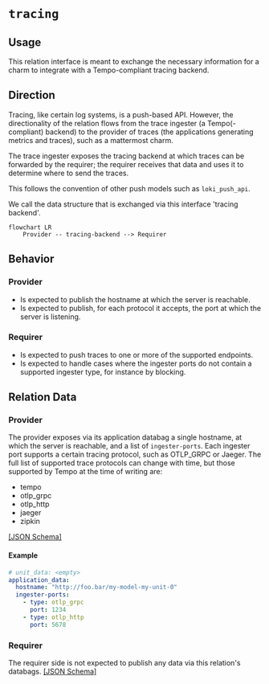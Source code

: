 # `tracing`

## Usage

This relation interface is meant to exchange the necessary information for a charm to integrate with a Tempo-compliant tracing backend.

## Direction

Tracing, like certain log systems, is a push-based API.  However, the directionality of the relation flows from the trace ingester (a Tempo(-compliant) backend) to the provider of traces (the applications generating metrics and traces), such as a mattermost charm.

The trace ingester exposes the tracing backend at which traces can be forwarded by the requirer; the requirer receives that data and uses it to determine where to send the traces.

This follows the convention of other push models such as `loki_push_api`.

We call the data structure that is exchanged via this interface 'tracing backend'.

```mermaid
flowchart LR
    Provider -- tracing-backend --> Requirer
```

## Behavior
### Provider

- Is expected to publish the hostname at which the server is reachable.
- Is expected to publish, for each protocol it accepts, the port at which the server is listening.

### Requirer

- Is expected to push traces to one or more of the supported endpoints.
- Is expected to handle cases where the ingester ports do not contain a supported ingester type, for instance by blocking. 

## Relation Data
### Provider

The provider exposes via its application databag a single hostname, at which the server is reachable, and a list of `ingester-ports`.
Each ingester port supports a certain tracing protocol, such as OTLP_GRPC or Jaeger. 
The full list of supported trace protocols can change with time, but those supported by Tempo at the time of writing are:

- tempo
- otlp_grpc
- otlp_http
- jaeger
- zipkin

[\[JSON Schema\]](./schemas/provider.json)


#### Example
```yaml
# unit_data: <empty> 
application_data: 
  hostname: "http://foo.bar/my-model-my-unit-0"
  ingester-ports: 
    - type: otlp_grpc
      port: 1234
    - type: otlp_http
      port: 5678
```

### Requirer

The requirer side is not expected to publish any data via this relation's databags.
[\[JSON Schema\]](./schemas/requirer.json)
